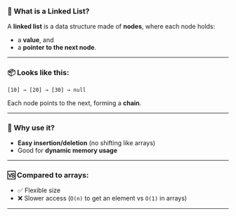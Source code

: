 ### 🔗 What is a Linked List?

A **linked list** is a data structure made of **nodes**, where each node holds:
- a **value**, and 
- a **pointer to the next node**.

---

### 📦 Looks like this:
```
[10] → [20] → [30] → null
```

Each node points to the next, forming a **chain**.

---

### 🧠 Why use it?

- **Easy insertion/deletion** (no shifting like arrays)
- Good for **dynamic memory usage**

---

### 🆚 Compared to arrays:
- ✅ Flexible size  
- ❌ Slower access (`O(n)` to get an element vs `O(1)` in arrays)

---
